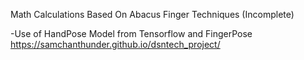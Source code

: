 Math Calculations Based On Abacus Finger Techniques (Incomplete)

-Use of HandPose Model from Tensorflow and FingerPose
https://samchanthunder.github.io/dsntech_project/
